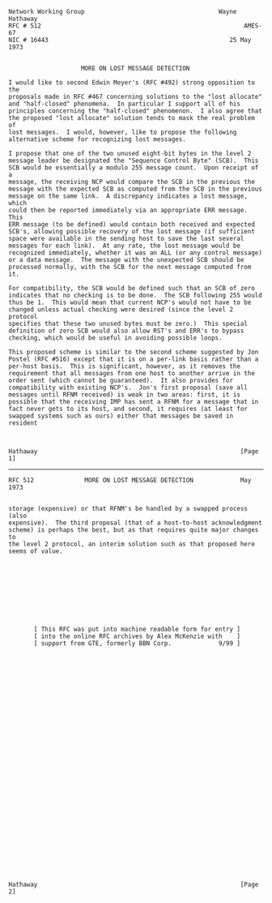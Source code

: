     Network Working Group                                     Wayne Hathaway
    RFC # 512                                                        AMES-67
    NIC # 16443                                                  25 May 1973


                        MORE ON LOST MESSAGE DETECTION

    I would like to second Edwin Meyer's (RFC #492) strong opposition to the
    proposals made in RFC #467 concerning solutions to the "lost allocate"
    and "half-closed" phenomena.  In particular I support all of his
    principles concerning the "half-closed" phenomenon.  I also agree that
    the proposed "lost allocate" solution tends to mask the real problem of
    lost messages.  I would, however, like to propose the following
    alternative scheme for recognizing lost messages.

    I propose that one of the two unused eight-bit bytes in the level 2
    message leader be designated the "Sequence Control Byte" (SCB).  This
    SCB would be essentially a modulo 255 message count.  Upon receipt of a
    message, the receiving NCP would compare the SCB in the previous the
    message with the expected SCB as computed from the SCB in the previous
    message on the same link.  A discrepancy indicates a lost message, which
    could then be reported immediately via an appropriate ERR message.  This
    ERR message (to be defined) would contain both received and expected
    SCB's, allowing possible recovery of the lost message (if sufficient
    space were available in the sending host to save the last several
    messages for each link).  At any rate, the lost message would be
    recognized immediately, whether it was an ALL (or any control message)
    or a data message.  The message with the unexpected SCB should be
    processed normally, with the SCB for the next message computed from it.

    For compatibility, the SCB would be defined such that an SCB of zero
    indicates that no checking is to be done.  The SCB following 255 would
    thus be 1.  This would mean that current NCP's would not have to be
    changed unless actual checking were desired (since the level 2 protocol
    specifies that these two unused bytes must be zero.)  This special
    definition of zero SCB would also allow RST's and ERR's to bypass
    checking, which would be useful in avoiding possible loops.

    This proposed scheme is similar to the second scheme suggested by Jon
    Postel (RFC #516) except that it is on a per-link basis rather than a
    per-host basis.  This is significant, however, as it removes the
    requirement that all messages from one host to another arrive in the
    order sent (which cannot be guaranteed).  It also provides for
    compatibility with existing NCP's.  Jon's first proposal (save all
    messages until RFNM received) is weak in two areas: first, it is
    possible that the receiving IMP has sent a RFNM for a message that in
    fact never gets to its host, and second, it requires (at least for
    swapped systems such as ours) either that messages be saved in resident



    Hathaway                                                        [Page 1]

------------------------------------------------------------------------

``` newpage
RFC 512              MORE ON LOST MESSAGE DETECTION             May 1973


storage (expensive) or that RFNM's be handled by a swapped process (also
expensive).  The third proposal (that of a host-to-host acknowledgment
scheme) is perhaps the best, but as that requires quite major changes to
the level 2 protocol, an interim solution such as that proposed here
seems of value.










       [ This RFC was put into machine readable form for entry ]
       [ into the online RFC archives by Alex McKenzie with    ]
       [ support from GTE, formerly BBN Corp.             9/99 ]

































Hathaway                                                        [Page 2]
```
